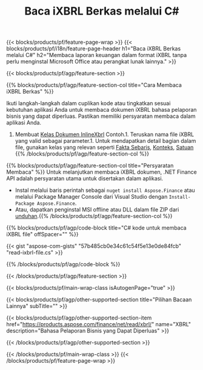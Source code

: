 ﻿---
title: Baca iXBRL Berkas melalui C#
description: Contoh kode untuk iXBRL membaca file. Gunakan kode contoh API untuk membaca berkas iXBRL kumpulan dalam aplikasi berbasis .NET. 
url: /id/net/read/ixbrl/
family: finance
platformtag: net
feature: read
informat: iXBRL
outformat: 
otherformats: 
---
{{< blocks/products/pf/feature-page-wrap >}}
{{< blocks/products/pf/i18n/feature-page-header h1="Baca iXBRL Berkas melalui C#" h2="Membaca laporan keuangan dalam format iXBRL tanpa perlu menginstal Microsoft Office atau perangkat lunak lainnya." >}}

{{< blocks/products/pf/agp/feature-section >}}

{{% blocks/products/pf/agp/feature-section-col title="Cara Membaca iXBRL Berkas" %}}

Ikuti langkah-langkah dalam cuplikan kode atau tingkatkan sesuai kebutuhan aplikasi Anda untuk membaca dokumen iXBRL bahasa pelaporan bisnis yang dapat diperluas. Pastikan memiliki persyaratan membaca dalam aplikasi Anda.

1. Membuat [Kelas Dokumen InlineXbrl](https://apireference.aspose.com/finance/net/aspose.finance.xbrl.inline/inlinexbrldocument) Contoh.1. Teruskan nama file iXBRL yang valid sebagai parameter.1. Untuk mendapatkan detail bagian dalam file, gunakan kelas yang relevan seperti [Fakta Sebaris](https://apireference.aspose.com/finance/net/aspose.finance.xbrl.inline/inlinefact), [Konteks](https://apireference.aspose.com/finance/net/aspose.finance.xbrl/context), [Satuan](https://apireference.aspose.com/finance/net/aspose.finance.xbrl/unit) 
{{% /blocks/products/pf/agp/feature-section-col %}}

{{% blocks/products/pf/agp/feature-section-col title="Persyaratan Membaca" %}}
Untuk melanjutkan membaca iXBRL dokumen, .NET Finance API adalah persyaratan utama untuk disertakan dalam aplikasi. 
- Instal melalui baris perintah sebagai ```nuget install Aspose.Finance``` atau melalui Package Manager Console dari Visual Studio dengan ```Install-Package Aspose.Finance```.
- Atau, dapatkan penginstal MSI offline atau DLL dalam file ZIP dari [unduhan](https://downloads.aspose.com/finance/net).{{% /blocks/products/pf/agp/feature-section-col %}}

{{% blocks/products/pf/agp/code-block title="C# kode untuk membaca iXBRL file" offSpacer="" %}}

{{< gist "aspose-com-gists" "57b485cb0e34c61c54f5e13e0de84fcb" "read-ixbrl-file.cs" >}}

{{% /blocks/products/pf/agp/code-block %}}

{{< /blocks/products/pf/agp/feature-section >}}

{{< blocks/products/pf/main-wrap-class isAutogenPage="true" >}}

{{< blocks/products/pf/agp/other-supported-section title="Pilihan Bacaan Lainnya" subTitle="" >}}

{{< blocks/products/pf/agp/other-supported-section-item href="https://products.aspose.com/finance/net/read/xbrl/" name="XBRL" description="Bahasa Pelaporan Bisnis yang Dapat Diperluas" >}}

{{< /blocks/products/pf/agp/other-supported-section >}}

{{< /blocks/products/pf/main-wrap-class >}}
{{< /blocks/products/pf/feature-page-wrap >}}